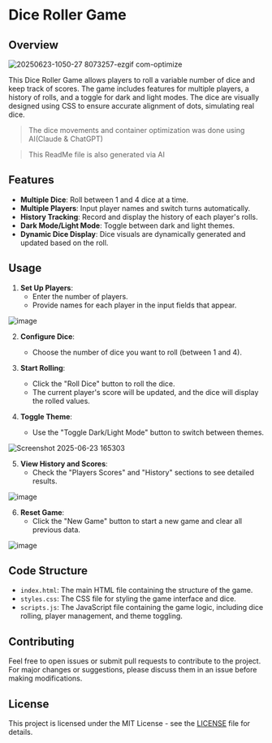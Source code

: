 
# Dice Roller Game

## Overview

![20250623-1050-27 8073257-ezgif com-optimize](https://github.com/user-attachments/assets/7e571606-a47c-4999-9caf-7bb930798e10)

This Dice Roller Game allows players to roll a variable number of dice and keep track of scores. The game includes features for multiple players, a history of rolls, and a toggle for dark and light modes. The dice are visually designed using CSS to ensure accurate alignment of dots, simulating real dice.
> The dice movements and container optimization was done using AI(Claude & ChatGPT)

> This ReadMe file is also generated via AI
## Features

- **Multiple Dice**: Roll between 1 and 4 dice at a time.
- **Multiple Players**: Input player names and switch turns automatically.
- **History Tracking**: Record and display the history of each player's rolls.
- **Dark Mode/Light Mode**: Toggle between dark and light themes.
- **Dynamic Dice Display**: Dice visuals are dynamically generated and updated based on the roll.

## Usage

1. **Set Up Players**:
   - Enter the number of players.
   - Provide names for each player in the input fields that appear.

![image](https://github.com/user-attachments/assets/1a1efa18-197f-4311-b947-93feedb644dc)


2. **Configure Dice**:
   - Choose the number of dice you want to roll (between 1 and 4).

3. **Start Rolling**:
   - Click the "Roll Dice" button to roll the dice.
   - The current player's score will be updated, and the dice will display the rolled values.

4. **Toggle Theme**:
   - Use the "Toggle Dark/Light Mode" button to switch between themes.

![Screenshot 2025-06-23 165303](https://github.com/user-attachments/assets/b066c66d-e6bf-420e-96a2-4ca2833ee631)

5. **View History and Scores**:
   - Check the "Players Scores" and "History" sections to see detailed results.

![image](https://github.com/user-attachments/assets/6b159dbc-1631-46b4-9eb5-245ece7f8b2b)

6. **Reset Game**:
   - Click the "New Game" button to start a new game and clear all previous data.

![image](https://github.com/user-attachments/assets/d915b98b-cf30-4349-a9e5-adda2cd212f6)
## Code Structure

- `index.html`: The main HTML file containing the structure of the game.
- `styles.css`: The CSS file for styling the game interface and dice.
- `scripts.js`: The JavaScript file containing the game logic, including dice rolling, player management, and theme toggling.

## Contributing

Feel free to open issues or submit pull requests to contribute to the project. For major changes or suggestions, please discuss them in an issue before making modifications.

## License

This project is licensed under the MIT License - see the [LICENSE](LICENSE) file for details.
